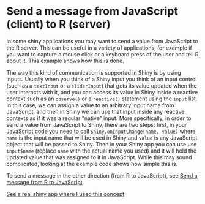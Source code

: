 # Send a message from JavaScript (client) to R (server)

In some shiny applications you may want to send a value from JavaScript to the R server. This can be useful in a variety of applications, for example if you want to capture a mouse click or a keyboard press of the user and tell R about it. This example shows how this is done.

The way this kind of communication is supported in Shiny is by using inputs. Usually when you think of a Shiny input you think of an input control (such as a `textInput` or a `sliderInput`) that gets its value updated when the user interacts with it, and you can access its value in Shiny inside a reactive context such as an `observe()` or a `reactive()` statement using the `input` list. In this case, we can assign a value to an arbitrary input name from JavaScript, and then in Shiny we can use that input inside any reactive contexts as if it was a regular "native" input.  More specifically, in order to send a value from JavaScript to Shiny, there are two steps: first, in your JavaScript code you need to call `Shiny.onInputChange(name, value)` where `name` is the input name that will be used in Shiny and `value` is any JavaScript object that will be passed to Shiny. Then in your Shiny app you can use use `input$name` (replace `name` with the actual name you used) and it will hold the updated value that was assigned to it in JavaScript. While this may sound complicated, looking at the example code shows how simple this is.

To send a message in the other direction (from R to JavaScript), see [Send a message from R to JavaScript](../message-r-to-javascript).

[See a real shiny app where I used this concept](http://daattali.com/shiny/cfl/)